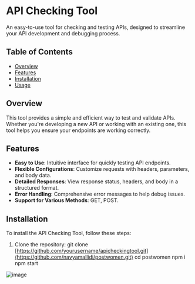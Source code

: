 # API Checking Tool
An easy-to-use tool for checking and testing APIs, designed to streamline your API development and debugging process.

## Table of Contents

- [Overview](#overview)
- [Features](#features)
- [Installation](#installation)
- [Usage](#usage)

## Overview

This tool provides a simple and efficient way to test and validate APIs. Whether you're developing a new API or working with an existing one, this tool helps you ensure your endpoints are working correctly.

## Features

- **Easy to Use**: Intuitive interface for quickly testing API endpoints.
- **Flexible Configurations**: Customize requests with headers, parameters, and body data.
- **Detailed Responses**: View response status, headers, and body in a structured format.
- **Error Handling**: Comprehensive error messages to help debug issues.
- **Support for Various Methods**: GET, POST.

## Installation

To install the API Checking Tool, follow these steps:

1. Clone the repository:
   git clone [https://github.com/yourusername/apicheckingtool.git](https://github.com/navyamallidi/postwomen.git)
   cd postwomen
   npm i
   npm start


![image](https://github.com/user-attachments/assets/cf4fb1dc-7754-401a-838a-63e29a4ca345)
